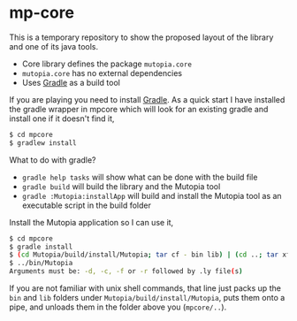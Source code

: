 # mp-core
This is a temporary repository to show the proposed layout of the
library and one of its java tools.

 * Core library defines the package `mutopia.core`
 * `mutopia.core` has no external dependencies
 * Uses [Gradle](http://gradle.org/) as a build tool

If you are playing you need to install [Gradle](http://gradle.org/).
As a quick start I have installed the gradle wrapper in mpcore which
will look for an existing gradle and install one if it doesn't find
it,

```bash
$ cd mpcore
$ gradlew install
```

What to do with gradle?

 * `gradle help tasks` will show what can be done with the build file
 * `gradle build` will build the library and the Mutopia tool
 * `gradle :Mutopia:installApp` will build and install the Mutopia
    tool as an executable script in the build folder

Install the Mutopia application so I can use it,

```bash
$ cd mpcore
$ gradle install
$ (cd Mutopia/build/install/Mutopia; tar cf - bin lib) | (cd ..; tar xf -)
$ ../bin/Mutopia
Arguments must be: -d, -c, -f or -r followed by .ly file(s)
```

If you are not familiar with unix shell commands, that line just packs
up the `bin` and `lib` folders under `Mutopia/build/install/Mutopia`,
puts them onto a pipe, and unloads them in the folder above you
(`mpcore/..`).
